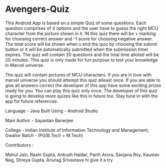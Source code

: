 # Avengers-Quiz

This Android App is based on a simple Quiz of some questions.
Each question comprises of 4 options and the user have to guess the right MCU character from the picture shown in it.
IN this quiz there will be +  marking for choosing correct answer and -1 score for choosing negative answer.
The total score will be shown when u end the quiz by choosing the submit button or it will be automatically submitted when the submission timer expires.
The quiz will contain 20 questions and the total time alloted will be 20 minutes. 
This quiz is only made for fun purpose to test your knowledge in Marvel universe.

The quiz will contain pictures of MCU characters.
If  you are in love with marvel universe you should attempt this quiz atleast once.
If you are able to give all answers correct the developer of this app have some exciting prizes ready for you.
You can play this quiz only once.
The developer of this quiz is going to develop more quizes like this in future too.
Stay tune in with the app for future references.

Language -  Java
Built Using -  Android Studio

Main Author -  Sayantan Banerjee

College - Indian Institute of Information Technology and Management, Gwalior
Batch - IPG(B.Tech + M.Tech)

Contributors :

Mehul Jain, Rashi Gupta, Ankush Halder, Parth Arora, Sanjana Roy, Kaustav Nag, Shreya Gupta, Anurag Srivastava
hi give it a try


